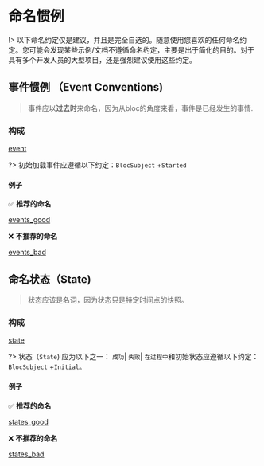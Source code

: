 # 命名惯例

!> 以下命名约定仅是建议，并且是完全自选的。随意使用您喜欢的任何命名约定。您可能会发现某些示例/文档不遵循命名约定，主要是出于简化的目的。对于具有多个开发人员的大型项目，还是强烈建议使用这些约定。

## 事件惯例 （Event Conventions)

> 事件应以**过去时**来命名，因为从bloc的角度来看，事件是已经发生的事情.

### 构成

[event](../_snippets/bloc_naming_conventions/event_anatomy.md ':include')

?> 初始加载事件应遵循以下约定：`BlocSubject` +`Started`

#### 例子

✅ **推荐的命名**

[events_good](../_snippets/bloc_naming_conventions/event_examples_good.md ':include')

❌ **不推荐的命名**

[events_bad](../_snippets/bloc_naming_conventions/event_examples_bad.md ':include')

## 命名状态（State)

> 状态应该是名词，因为状态只是特定时间点的快照。

### 构成

[state](../_snippets/bloc_naming_conventions/state_anatomy.md ':include')

?> 状态（`State`) 应为以下之一： `成功`| `失败`| `在过程中`和初始状态应遵循以下约定：`BlocSubject` +`Initial`。

#### 例子

✅ **推荐的命名**

[states_good](../_snippets/bloc_naming_conventions/state_examples_good.md ':include')

❌ **不推荐的命名**

[states_bad](../_snippets/bloc_naming_conventions/state_examples_bad.md ':include')
